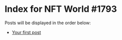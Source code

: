 # Index for NFT World #1793
Posts will be displayed in the order below:

- [Your first post](./001-first.md)

